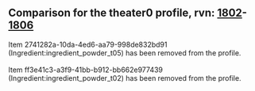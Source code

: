 ## Comparison for the theater0 profile, rvn: [1802](https://github.com/PRO100KatYT/FortniteProfileRevisions/tree/main/profiles/theater0/1802%20theater0.json)-[1806](https://github.com/PRO100KatYT/FortniteProfileRevisions/tree/main/profiles/theater0/1806%20theater0.json)

Item 2741282a-10da-4ed6-aa79-998de832bd91 (Ingredient:ingredient_powder_t05) has been removed from the profile.
<br><br>
Item ff3e41c3-a3f9-41bb-b912-bb662e977439 (Ingredient:ingredient_powder_t02) has been removed from the profile.
<br><br>
